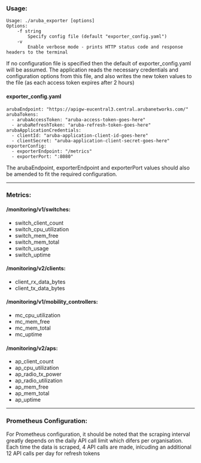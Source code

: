 <h3>Usage:</h3>

	Usage: ./aruba_exporter [options]
	Options:
 		-f string
    		Specify config file (default "exporter_config.yaml")
  		-v
			Enable verbose mode - prints HTTP status code and response headers to the terminal

If no configuration file is specified then the default of exporter_config.yaml will be assumed. The application reads the necessary credentials and configuration options from this file, and also writes the new token values to the file (as each access token expires after 2 hours)

<h4>exporter_config.yaml</h4>

	arubaEndpoint: "https://apigw-eucentral3.central.arubanetworks.com/"
	arubaTokens:
	  - arubaAccessToken: "aruba-access-token-goes-here"
	  - arubaRefreshToken: "aruba-refresh-token-goes-here"
	arubaApplicationCredentials:
	  - clientId: "aruba-application-client-id-goes-here"
	  - clientSecret: "aruba-application-client-secret-goes-here"
	exporterConfig:
	  - exporterEndpoint: "/metrics"
	  - exporterPort: ":8080"

The arubaEndpoint, exporterEndpoint and exporterPort values should also be amended to fit the required configuration.

***

<h3>Metrics:</h3>

<h4>/monitoring/v1/switches:</h4>

- switch_client_count
- switch_cpu_utilization
- switch_mem_free
- switch_mem_total
- switch_usage
- switch_uptime

<h4>/monitoring/v2/clients:</h4>

- client_rx_data_bytes
- client_tx_data_bytes

<h4>/monitoring/v1/mobility_controllers:</h4>

- mc_cpu_utilization
- mc_mem_free
- mc_mem_total
- mc_uptime

<h4>/monitoring/v2/aps:</h4>

- ap_client_count
- ap_cpu_utilization
- ap_radio_tx_power
- ap_radio_utilization
- ap_mem_free
- ap_mem_total
- ap_uptime


***

<h3>Prometheus Configuration:</h3>

For Prometheus configuration, it should be noted that the scraping interval greatly depends on the daily API call limit which difers per organisation. Each time the data is scraped, 4 API calls are made, inlcuding an additional 12 API calls per day for refresh tokens

